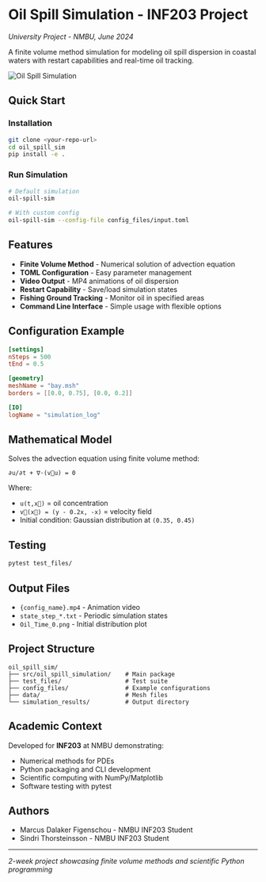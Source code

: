 # Oil Spill Simulation - INF203 Project

*University Project - NMBU, June 2024*

A finite volume method simulation for modeling oil spill dispersion in coastal waters with restart capabilities and real-time oil tracking.

![Oil Spill Simulation](simulation_preview.png)

## Quick Start

### Installation
```bash
git clone <your-repo-url>
cd oil_spill_sim
pip install -e .
```

### Run Simulation
```bash
# Default simulation
oil-spill-sim

# With custom config
oil-spill-sim --config-file config_files/input.toml
```

## Features

- **Finite Volume Method** - Numerical solution of advection equation
- **TOML Configuration** - Easy parameter management
- **Video Output** - MP4 animations of oil dispersion
- **Restart Capability** - Save/load simulation states
- **Fishing Ground Tracking** - Monitor oil in specified areas
- **Command Line Interface** - Simple usage with flexible options

## Configuration Example

```toml
[settings]
nSteps = 500
tEnd = 0.5

[geometry]
meshName = "bay.msh"
borders = [[0.0, 0.75], [0.0, 0.2]]

[IO]
logName = "simulation_log"
```

## Mathematical Model

Solves the advection equation using finite volume method:
```
∂u/∂t + ∇·(v⃗u) = 0
```

Where:
- `u(t,x⃗)` = oil concentration
- `v⃗(x⃗) = (y - 0.2x, -x)` = velocity field
- Initial condition: Gaussian distribution at `(0.35, 0.45)`

## Testing

```bash
pytest test_files/
```

## Output Files

- `{config_name}.mp4` - Animation video
- `state_step_*.txt` - Periodic simulation states
- `Oil_Time_0.png` - Initial distribution plot

## Project Structure

```
oil_spill_sim/
├── src/oil_spill_simulation/    # Main package
├── test_files/                  # Test suite
├── config_files/                # Example configurations
├── data/                        # Mesh files
└── simulation_results/          # Output directory
```

## Academic Context

Developed for **INF203** at NMBU demonstrating:
- Numerical methods for PDEs
- Python packaging and CLI development
- Scientific computing with NumPy/Matplotlib
- Software testing with pytest

## Authors

- Marcus Dalaker Figenschou - NMBU INF203 Student
- Sindri Thorsteinsson - NMBU INF203 Student

---

*2-week project showcasing finite volume methods and scientific Python programming*
